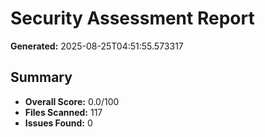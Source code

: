 # Security Assessment Report

**Generated:** 2025-08-25T04:51:55.573317

## Summary
- **Overall Score:** 0.0/100
- **Files Scanned:** 117
- **Issues Found:** 0

